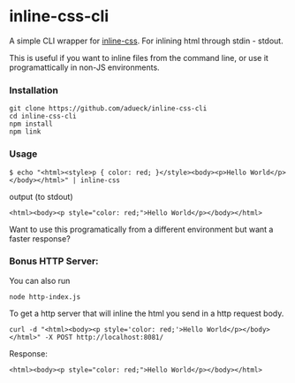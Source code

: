 # inline-css-cli

A simple CLI wrapper for [inline-css](https://www.npmjs.com/package/inline-css). For inlining html through stdin - stdout.

This is useful if you want to inline files from the command line, or use it programattically in non-JS environments.

### Installation

```
git clone https://github.com/adueck/inline-css-cli
cd inline-css-cli
npm install
npm link
```

### Usage

```
$ echo "<html><style>p { color: red; }</style><body><p>Hello World</p></body></html>" | inline-css
```

output (to stdout)

```
<html><body><p style="color: red;">Hello World</p></body></html>
```

Want to use this programatically from a different environment but want a faster response? 

### Bonus HTTP Server:

You can also run 

```
node http-index.js
```

To get a http server that will inline the html you send in a http request body.

```
curl -d "<html><body><p style='color: red;'>Hello World</p></body></html>" -X POST http://localhost:8081/
```

Response:
```
<html><body><p style="color: red;">Hello World</p></body></html>
```
